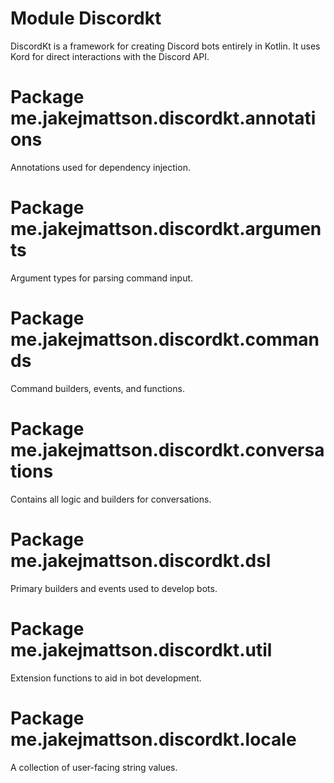 # Module Discordkt
DiscordKt is a framework for creating Discord bots entirely in Kotlin. It uses Kord for direct interactions with the Discord API.

# Package me.jakejmattson.discordkt.annotations
Annotations used for dependency injection.

# Package me.jakejmattson.discordkt.arguments
Argument types for parsing command input.

# Package me.jakejmattson.discordkt.commands
Command builders, events, and functions.

# Package me.jakejmattson.discordkt.conversations
Contains all logic and builders for conversations.

# Package me.jakejmattson.discordkt.dsl
Primary builders and events used to develop bots. 

# Package me.jakejmattson.discordkt.util
Extension functions to aid in bot development.

# Package me.jakejmattson.discordkt.locale
A collection of user-facing string values.